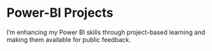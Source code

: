 # Power-BI Projects
I’m enhancing my Power BI skills through project-based learning and making them available for public feedback.
